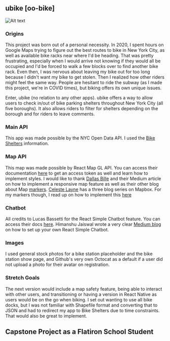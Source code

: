 ## ubike [oo-bike]

![Alt text](https://media.giphy.com/media/3oz8xE7gjBmo2wFrS8/giphy.gif)

### Origins
This project was born out of a personal necessity. In 2020, I spent hours on Google Maps trying to figure out the best routes to bike in New York City, as well as available bike racks near where I'd be heading. That was pretty frustrating, especially when I would arrive not knowing if they would all be occupied and I'd be forced to walk a few blocks over to find another bike rack. Even then, I was nervous about leaving my bike out for too long because I didn't want my bike to get stolen. Then I realized how other riders might feel the same way. People are hesitant to ride the subway (as I made this project, we're in COVID times), but biking offers its own unique issues.

Enter, ubike (no relation to any other apps). ubike offers a way to allow users to check in/out of bike parking shelters throughout New York City (all five boroughs). It also allows riders to filter for shelters depending on the borough and for riders to leave comments. 

### Main API
This app was made possible by the NYC Open Data API. I used the [Bike Shelters](https://data.cityofnewyork.us/Transportation/Bicycle-Parking-Shelters/thbt-gfu9) information. 

### Map API
This map was made possible by React Map GL API. You can access their documentation [here](https://docs.mapbox.com/mapbox-gl-js/api/) to get an access token as well and learn how to implement styles. I would like to thank [Dallas Bille](https://medium.com/swlh/getting-started-with-react-and-mapbox-gl-js-daa96477dd2c) and their Medium article on how to implement a responsive map feature as well as their other blog about Map [markers](https://levelup.gitconnected.com/getting-started-with-react-and-mapbox-gl-js-user-location-marker-with-marker-component-716a3f1abf83). [Celeste Layne](https://www.celestelayne.com/blog) has a three blog series on Mapbox. For my markers though, I read up on how to implement this [here](https://visgl.github.io/react-map-gl/docs/api-reference/marker.)

### Chatbot
All credits to Lucas Bassetti for the React Simple Chatbot feature. You can access their docs [here](https://lucasbassetti.com.br/react-simple-chatbot/#/). Himanshu Jaiswal wrote a very clear [Medium blog](https://medium.com/javascript-in-plain-english/may-i-help-you-build-a-chatbot-in-10-minutes-with-react-df19e940bbc8) on how to set up your own React Simple Chatbot.

### Images
I used general stock photos for a bike station placeholder and the bike station show page, and Github's very own Octocat as a default if a user did not upload a photo for their avatar on registration.

### Stretch Goals
The next version would include a map safety feature, being able to interact with other users, and transitioning or having a version in React Native as users would be on the go when biking. I set out wanting to use all bike docks, but I was not familiar with Shapefile format and converting that to JSON and had to redirect my app to Bike Shelters due to time constraints. That would also be great to implement. 

## Capstone Project as a Flatiron School Student